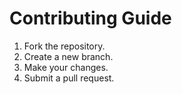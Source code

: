 # Contributing Guide

1. Fork the repository.
2. Create a new branch.
3. Make your changes.
4. Submit a pull request.
